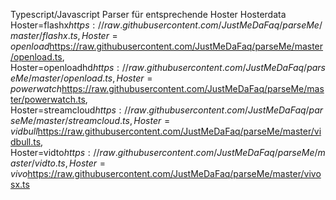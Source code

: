 Typescript/Javascript Parser für entsprechende Hoster
Hosterdata
Hoster=flashx$https://raw.githubusercontent.com/JustMeDaFaq/parseMe/master/flashx.ts,
Hoster=openload$https://raw.githubusercontent.com/JustMeDaFaq/parseMe/master/openload.ts,
Hoster=openloadhd$https://raw.githubusercontent.com/JustMeDaFaq/parseMe/master/openload.ts,
Hoster=powerwatch$https://raw.githubusercontent.com/JustMeDaFaq/parseMe/master/powerwatch.ts,
Hoster=streamcloud$https://raw.githubusercontent.com/JustMeDaFaq/parseMe/master/streamcloud.ts,
Hoster=vidbull$https://raw.githubusercontent.com/JustMeDaFaq/parseMe/master/vidbull.ts,
Hoster=vidto$https://raw.githubusercontent.com/JustMeDaFaq/parseMe/master/vidto.ts,
Hoster=vivo$https://raw.githubusercontent.com/JustMeDaFaq/parseMe/master/vivosx.ts

